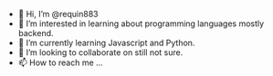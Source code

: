 - 👋 Hi, I’m @requin883
- 👀 I’m interested in learning about programming languages mostly backend.
- 🌱 I’m currently learning Javascript and Python.
- 💞️ I’m looking to collaborate on still not sure.
- 📫 How to reach me ...

<!---
requin883/requin883 is a ✨ special ✨ repository because its `README.md` (this file) appears on your GitHub profile.
You can click the Preview link to take a look at your changes.
--->
